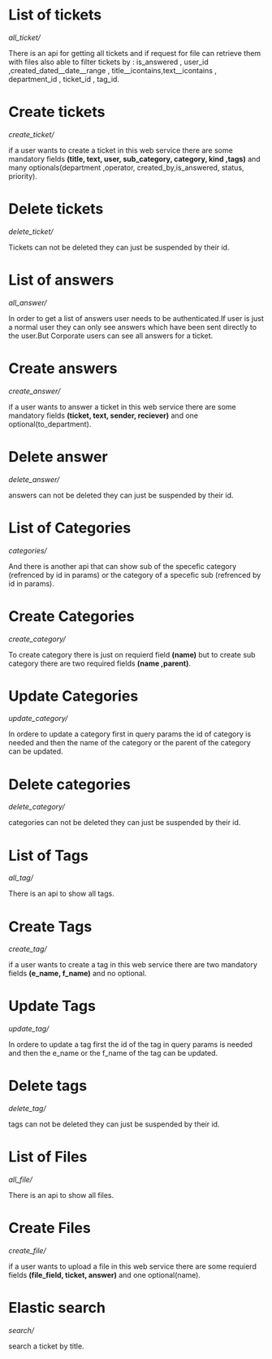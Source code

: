 # List of tickets
_all_ticket/_

There is an api for getting all tickets and if request for file can retrieve them with files also able to filter tickets by : is_answered , user_id ,created_dated__date__range , title__icontains,text__icontains , department_id , ticket_id , tag_id.
# Create tickets
_create_ticket/_

if a user wants to create a ticket in this web service there are some mandatory fields **(title, text, user, sub_category, category, kind ,tags)** and many optionals(department ,operator, created_by,is_answered,  status, priority).
# Delete tickets
_delete_ticket/_

Tickets can not be deleted they can just be suspended by their id.
# List of answers
_all_answer/_

In order to get a list of answers user needs to be authenticated.If user is just a normal user they can only see answers which have been sent directly to the user.But Corporate users can see all answers for a ticket.
# Create answers
_create_answer/_

if a user wants to answer a ticket in this web service there are some mandatory fields **(ticket, text, sender, reciever)** and one optional(to_department).
# Delete answer
_delete_answer/_

answers can not be deleted they can just be suspended by their id.
# List of Categories
_categories/_

And there is another api that can show sub of the specefic category (refrenced by id in params) or the category of  a specefic sub (refrenced by id in params).
# Create Categories
_create_category/_

To create category there is just on requierd field **(name)** but to create sub category there are two required fields **(name ,parent)**.
# Update Categories
_update_category/_

In ordere to update a category first in query params the id of category is needed and then the name of the category or the parent of the category can be updated.
# Delete categories
_delete_category/_

categories can not be deleted they can just be suspended by their id.
# List of Tags
_all_tag/_

There is an api to show all tags.
# Create Tags
_create_tag/_

if a user wants to create a tag in this web service there are two mandatory fields **(e_name, f_name)** and no optional.
# Update Tags
_update_tag/_

In ordere to update a tag first the id of the tag in query params is needed and then the e_name or the f_name of the tag can be updated.
# Delete tags
_delete_tag/_

tags can not be deleted they can just be suspended by their id.
# List of Files
_all_file/_

There is an api to show all files.
# Create Files
_create_file/_

if a user wants to upload a file in this web service there are some requierd fields **(file_field, ticket, answer)** and one optional(name).
# Elastic search
_search/_

search a ticket by title.